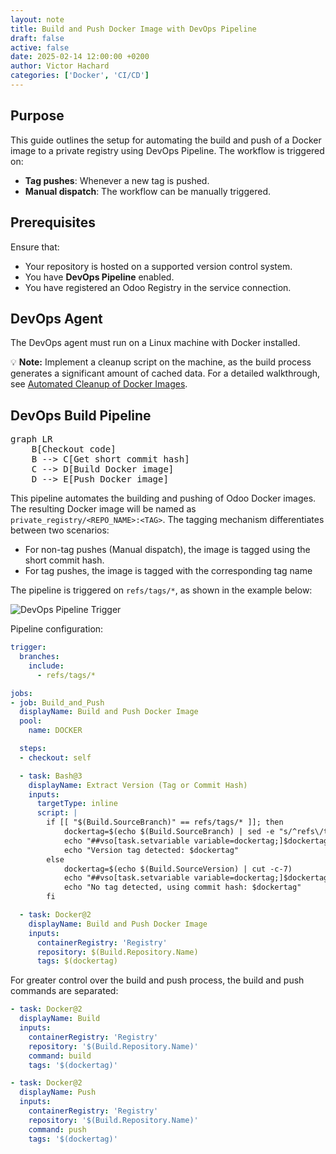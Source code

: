 ```yaml
---
layout: note
title: Build and Push Docker Image with DevOps Pipeline
draft: false
active: false
date: 2025-02-14 12:00:00 +0200
author: Victor Hachard
categories: ['Docker', 'CI/CD']
---
```


## Purpose

This guide outlines the setup for automating the build and push of a Docker image to a private registry using DevOps Pipeline. The workflow is triggered on:

- **Tag pushes**: Whenever a new tag is pushed.
- **Manual dispatch**: The workflow can be manually triggered.

## Prerequisites

Ensure that:
- Your repository is hosted on a supported version control system.
- You have **DevOps Pipeline** enabled.
- You have registered an Odoo Registry in the service connection.

## DevOps Agent

The DevOps agent must run on a Linux machine with Docker installed.  

💡 **Note:** Implement a cleanup script on the machine, as the build process generates a significant amount of cached data. For a detailed walkthrough, see [Automated Cleanup of Docker Images](https://victorhachard.github.io/notes/automated-cleanup-docker-images).

## DevOps Build Pipeline

<pre class="mermaid">
graph LR
    B[Checkout code]
    B --> C[Get short commit hash]
    C --> D[Build Docker image]
    D --> E[Push Docker image]
</pre>

This pipeline automates the building and pushing of Odoo Docker images. The resulting Docker image will be named as `private_registry/<REPO_NAME>:<TAG>`. The tagging mechanism differentiates between two scenarios:
- For non-tag pushes (Manual dispatch), the image is tagged using the short commit hash.
- For tag pushes, the image is tagged with the corresponding tag name

The pipeline is triggered on `refs/tags/*`, as shown in the example below:

![DevOps Pipeline Trigger]({{site.baseurl}}/res/odoo-meet-docker/trigger-tags.png)

Pipeline configuration:

```yaml
trigger:
  branches:
    include:
      - refs/tags/*

jobs:
- job: Build_and_Push
  displayName: Build and Push Docker Image
  pool:
    name: DOCKER

  steps:
  - checkout: self

  - task: Bash@3
    displayName: Extract Version (Tag or Commit Hash)
    inputs:
      targetType: inline
      script: |
        if [[ "$(Build.SourceBranch)" == refs/tags/* ]]; then
            dockertag=$(echo $(Build.SourceBranch) | sed -e "s/^refs\/tags\///")
            echo "##vso[task.setvariable variable=dockertag;]$dockertag"
            echo "Version tag detected: $dockertag"
        else
            dockertag=$(echo $(Build.SourceVersion) | cut -c-7)
            echo "##vso[task.setvariable variable=dockertag;]$dockertag"
            echo "No tag detected, using commit hash: $dockertag"
        fi

  - task: Docker@2
    displayName: Build and Push Docker Image
    inputs:
      containerRegistry: 'Registry'
      repository: $(Build.Repository.Name)
      tags: $(dockertag)
```

For greater control over the build and push process, the build and push commands are separated:

```yaml
- task: Docker@2
  displayName: Build
  inputs:
    containerRegistry: 'Registry'
    repository: '$(Build.Repository.Name)'
    command: build
    tags: '$(dockertag)'

- task: Docker@2
  displayName: Push
  inputs:
    containerRegistry: 'Registry'
    repository: '$(Build.Repository.Name)'
    command: push
    tags: '$(dockertag)'
```
